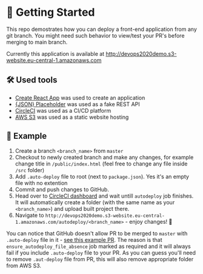 # 👋 Getting Started

This repo demostrates how you can deploy a front-end application from any git branch. You might need such behavior to view/test your PR's before merging to main branch.

Currently this application is available at http://devops2020demo.s3-website.eu-central-1.amazonaws.com

## 🛠️ Used tools

- [Create React App](https://github.com/facebook/create-react-app) was used to create an application
- [{JSON} Placeholder](https://jsonplaceholder.typicode.com/) was used as a fake REST API
- [CircleCI](https://circleci.com/) was used as a CI/CD platform
- [AWS S3](https://aws.amazon.com/s3/) was used as a static website hosting

## 🔬 Example

1. Create a branch `<branch_name>` from `master`
2. Checkout to newly created branch and make any changes, for example change title in `/public/index.html` (feel free to change any file inside `/src` folder)
3. Add `.auto-deploy` file to root (next to `package.json`). Yes it's an empty file with no extention
4. Commit and push changes to GitHub.
5. Head over to [CircleCI dashboard](https://app.circleci.com/pipelines/github/GGurbanov/devops2020demo) and wait untill `autodeploy` job finishes. It will automatically create a folder (with the same name as your `<branch_name>`) and upload built project there.
6. Navigate to `http://devops2020demo.s3-website.eu-central-1.amazonaws.com/autodeploy/<branch_name>` - enjoy changes! 🥳

You can notice that GitHub doesn't allow PR to be merged to `master` with `.auto-deploy` file in it - [see this example PR](https://github.com/GGurbanov/devops2020demo/pull/4). The reason is that `ensure_autodeploy_file_absence` job marked as required and it will always fail if you include `.auto-deploy` file to your PR. As you can guess you'll need to remove `.aut-deploy` file from PR, this will also remove appropriate folder from AWS S3.
